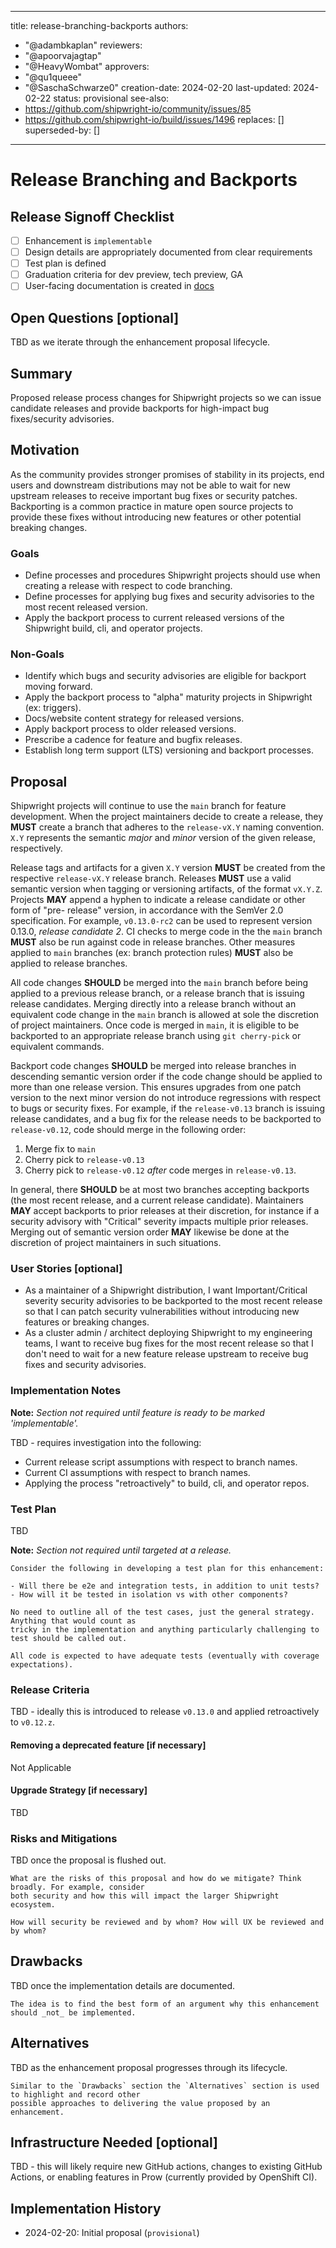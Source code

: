 <!--
Copyright The Shipwright Contributors

SPDX-License-Identifier: Apache-2.0
-->

---
title: release-branching-backports
authors:
  - "@adambkaplan"
reviewers:
  - "@apoorvajagtap"
  - "@HeavyWombat"
approvers:
  - "@qu1queee"
  - "@SaschaSchwarze0"
creation-date: 2024-02-20
last-updated: 2024-02-22
status: provisional
see-also:
  - https://github.com/shipwright-io/community/issues/85
  - https://github.com/shipwright-io/build/issues/1496
replaces: []
superseded-by: []
---

# Release Branching and Backports

## Release Signoff Checklist

- [ ] Enhancement is `implementable`
- [ ] Design details are appropriately documented from clear requirements
- [ ] Test plan is defined
- [ ] Graduation criteria for dev preview, tech preview, GA
- [ ] User-facing documentation is created in [docs](/docs/)

## Open Questions [optional]

TBD as we iterate through the enhancement proposal lifecycle.

## Summary

Proposed release process changes for Shipwright projects so we can issue candidate
releases and provide backports for high-impact bug fixes/security advisories.

## Motivation

As the community provides stronger promises of stability in its projects, end users
and downstream distributions may not be able to wait for new upstream releases to
receive important bug fixes or security patches. Backporting is a common practice in
mature open source projects to provide these fixes without introducing new features
or other potential breaking changes.

### Goals

- Define processes and procedures Shipwright projects should use when creating a
  release with respect to code branching.
- Define processes for applying bug fixes and security advisories to the most recent
  released version.
- Apply the backport process to current released versions of the Shipwright build,
  cli, and operator projects.

### Non-Goals

- Identify which bugs and security advisories are eligible for backport moving
  forward.
- Apply the backport process to "alpha" maturity projects in Shipwright (ex:
  triggers).
- Docs/website content strategy for released versions.
- Apply backport process to older released versions.
- Prescribe a cadence for feature and bugfix releases.
- Establish long term support (LTS) versioning and backport processes.

## Proposal

Shipwright projects will continue to use the `main` branch for feature
development. When the project maintainers decide to create a release, they **MUST**
create a branch that adheres to the `release-vX.Y` naming convention. `X.Y`
represents the semantic _major_ and _minor_ version of the given release,
respectively.

Release tags and artifacts for a given `X.Y` version **MUST** be created from the
respective `release-vX.Y` release branch. Releases **MUST** use a valid semantic
version when tagging or versioning artifacts, of the format `vX.Y.Z`. Projects
**MAY** append a hyphen to indicate a release candidate or other form of "pre-
release" version, in accordance with the SemVer 2.0 specification. For example,
`v0.13.0-rc2` can be used to represent version 0.13.0, _release candidate 2_.
CI checks to merge code in the the `main` branch **MUST** also be run against code
in release branches. Other measures applied to `main` branches (ex: branch
protection rules) **MUST** also be applied to release branches.

All code changes **SHOULD** be merged into the `main` branch before being applied
to a previous release branch, or a release branch that is issuing release
candidates. Merging directly into a release branch without an equivalent code
change in the `main` branch is allowed at sole the discretion of project
maintainers. Once code is merged in `main`, it is eligible to be backported to an
appropriate release branch using `git cherry-pick` or equivalent commands.

Backport code changes **SHOULD** be merged into release branches in descending
semantic version order if the code change should be applied to more than one release
version. This ensures upgrades from one patch version to the next minor version do
not introduce regressions with respect to bugs or security fixes. For example, if
the `release-v0.13` branch is issuing release candidates, and a bug fix for the
release needs to be backported to `release-v0.12`, code should merge in the
following order:

1. Merge fix to `main`
2. Cherry pick to `release-v0.13`
3. Cherry pick to `release-v0.12` _after_ code merges in `release-v0.13`.

In general, there **SHOULD** be at most two branches accepting backports (the most
recent release, and a current release candidate). Maintainers **MAY** accept
backports to prior releases at their discretion, for instance if a security advisory
with "Critical" severity impacts multiple prior releases. Merging out of semantic
version order **MAY** likewise be done at the discretion of project maintainers in
such situations.

### User Stories [optional]

- As a maintainer of a Shipwright distribution, I want Important/Critical severity
  security advisories to be backported to the most recent release so that I can
  patch security vulnerabilities without introducing new features or breaking
  changes.
- As a cluster admin / architect deploying Shipwright to my engineering teams, I
  want to receive bug fixes for the most recent release so that I don't need to wait
  for a new feature release upstream to receive bug fixes and security advisories.

### Implementation Notes

**Note:** *Section not required until feature is ready to be marked 'implementable'.*

TBD - requires investigation into the following:

- Current release script assumptions with respect to branch names.
- Current CI assumptions with respect to branch names.
- Applying the process "retroactively" to build, cli, and operator repos.

### Test Plan

TBD

**Note:** *Section not required until targeted at a release.*

```
Consider the following in developing a test plan for this enhancement:

- Will there be e2e and integration tests, in addition to unit tests?
- How will it be tested in isolation vs with other components?

No need to outline all of the test cases, just the general strategy. Anything that would count as
tricky in the implementation and anything particularly challenging to test should be called out.

All code is expected to have adequate tests (eventually with coverage expectations).
```

### Release Criteria

TBD - ideally this is introduced to release `v0.13.0` and applied retroactively to
`v0.12.z`.

#### Removing a deprecated feature [if necessary]

Not Applicable

#### Upgrade Strategy [if necessary]

TBD

### Risks and Mitigations

TBD once the proposal is flushed out.

```
What are the risks of this proposal and how do we mitigate? Think broadly. For example, consider
both security and how this will impact the larger Shipwright ecosystem.

How will security be reviewed and by whom? How will UX be reviewed and by whom?
```

## Drawbacks

TBD once the implementation details are documented.

```
The idea is to find the best form of an argument why this enhancement should _not_ be implemented.
```

## Alternatives

TBD as the enhancement proposal progresses through its lifecycle.

```
Similar to the `Drawbacks` section the `Alternatives` section is used to highlight and record other
possible approaches to delivering the value proposed by an enhancement.
```

## Infrastructure Needed [optional]

TBD - this will likely require new GitHub actions, changes to existing GitHub
Actions, or enabling features in Prow (currently provided by OpenShift CI).

## Implementation History

- 2024-02-20: Initial proposal (`provisional`)

